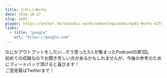 ```yaml
---
title: たのしいWorks
date: 2018-10-27
slug: ep01
player: https://anchor.fm/tanoshii-works/embed/episodes/ep01-Works-e2furo
links:
  - title: "google"
    url: "https://google.com"
---
```


なにかアウトプットをしたい...そう思った3人が集まったPodcastの第1回。  
初めての収録なのでお聞き苦しい点があるかもしれませんが、今後の参考のためにフィードバック頂けると喜びます！  
ご意見等はTwitterまで！
